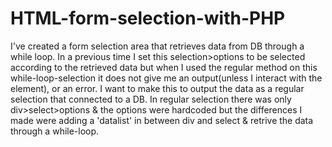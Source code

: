 # HTML-form-selection-with-PHP
I've created a form selection area that retrieves data from DB through a while loop.  In a previous time I set this selection>options to be selected according to the retrieved data but when I used the regular method on this while-loop-selection it does not give me an output(unless I interact with the element), or an error. I want to make this to output the data as a regular selection that connected to a DB.
In regular selection there was only div>select>options & the options were hardcoded but the differences I made were adding a 'datalist' in between div and select & retrive the data through a while-loop.
